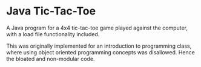 # Java Tic-Tac-Toe

A Java program for a 4x4 tic-tac-toe game played against the computer, with a load file functionality included.

This was originally implemented for an introduction to programming class, where using object oriented programming concepts was disallowed. Hence the bloated and non-modular code.
